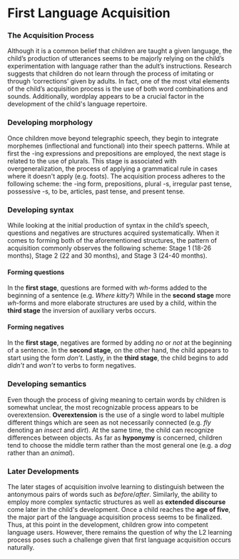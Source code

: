 # First Language Acquisition
### The Acquisition Process
Although it is a common belief that children are taught a given language, the child’s production of utterances seems to be majorly relying on the child’s experimentation with language rather than the adult’s instructions. 
Research suggests that children do not learn through the process of imitating or through ‘corrections’ given by adults. In fact, one of the most vital elements of the child’s acquisition process is the use of both word combinations and sounds. Additionally, wordplay appears to be a crucial factor in the development of the child's language repertoire.
### Developing morphology
Once children move beyond telegraphic speech, they begin to integrate morphemes (inflectional and functional) into their speech patterns. 
While at first the -ing expressions and prepositions are employed, the next stage is related to the use of plurals. This stage is associated with overgeneralization, the process of applying a grammatical rule in cases where it doesn't apply (e.g. foots). The acquisition process adheres to the following scheme: the -ing form, prepositions, plural -s, irregular past tense, possessive -s, to be, articles, past tense, and present tense. 
### Developing syntax
While looking at the initial production of syntax in the child’s speech, questions and negatives are structures acquired systematically. When it comes to forming both of the aforementioned structures, the pattern of acquisition commonly observes the following scheme: Stage 1 (18-26 months), Stage 2 (22 and 30 months), and Stage 3 (24-40 months).
#### Forming questions
In the **first stage**, questions are formed with *wh*-forms added to the beginning of a sentence (e.g. *Where kitty?*) While in the **second stage** more *wh*-forms and more elaborate structures are used by a child, within the **third stage** the inversion of auxiliary verbs occurs.
#### Forming negatives
In the **first stage**, negatives are formed by adding *no* or *not* at the beginning of a sentence. In the **second stage**, on the other hand, the child appears to start using the form *don’t*. 
Lastly, in the **third stage**, the child begins to add *didn’t* and *won’t* to verbs to form negatives.
### Developing semantics
Even though the process of giving meaning to certain words by children is somewhat unclear, the most recognizable process appears to be overextension. **Overextension** is the use of a single word to label multiple different things which are seen as not necessarily connected (e.g. *fly* denoting an *insect* and *dirt*). At the same time, the child can recognize differences between objects.
As far as **hyponymy** is concerned, children tend to choose the middle term rather than the most general one (e.g. a *dog* rather than an *animal*).
### Later Developments
The later stages of acquisition involve learning to distinguish between the antonymous pairs of words such as *before*/*after*. Similarly, the ability to employ more complex syntactic structures as well as **extended discourse** come later in the child's development.
Once a child reaches the **age of five**, the major part of the language acquisition process seems to be finalized. Thus, at this point in the development, children grow into competent language users. However, there remains the question of why the L2 learning process poses such a challenge given that first language acquisition occurs naturally.